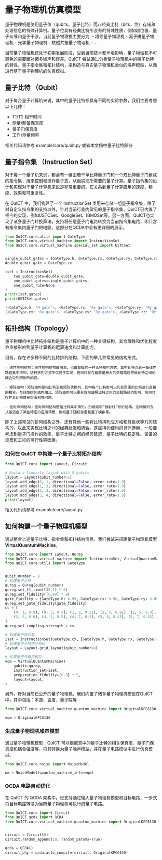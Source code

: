 # 量子物理机仿真模型
量子物理机是使用量子位（qubits，量子比特）而非经典比特（bits，位）存储和处理信息的特殊计算机。量子位具有经典比特所没有的特殊性质，例如超位置、量子纠缠和量子干涉。当前量子物理机主要分为:
    - 超导量子物理机
    - 离子阱量子物理机
    - 光学量子物理机
    - 核磁共振量子物理机
    - ...

目前量子物理机还处于初期发展阶段，受到当前技术和环境影响，量子物理机不可避免的需要面对诸多噪声和误差。QuICT 尝试通过分析量子物理机中的量子比特的特性、量子指令集和拓扑结构，来构造与真实量子物理机类似的噪声模型，从而进行基于量子物理机的仿真模拟。

## 量子比特 （Qubit）
对于每台量子计算机来说，其中的量子比特都具有不同的实验参数，我们主要考虑以下几种：
- T1/T2 相干时间
- 测量/制备保真度
- 量子门保真度
- 工作/测量频率

相关代码请参考 example/core/qubit.py 或者本文档中量子比特部分

## 量子指令集 （Instruction Set）
对于每一个量子机来说，都会有一组由若干单比特量子门和一个双比特量子门组成的指令集，用来控制和操作量子态，从而实现所需要的量子计算。量子指令集的设计和实现对于量子计算机来说是非常重要的，它关系到量子计算应用的速度、精度、效果和可重复性。

在 QuICT 中，我们构建了一个 InstructionSet 类用来存储一组量子指令集，除了对自定义指令集的支持以外，针对当前行业内常见的量子指令集，QuICT已内置了相应的实现，例如USTCSet、GoogleSet、IBMQSet等。另一方面，QuICT也实现了诸多量子门转换算法，支持将任意量子门电路转换为当前指令集电路，即只含有指令集内量子门的电路。这部分在QCDA中会有更详细的展示。

``` python
from QuICT.core.utils import GateType
from QuICT.core.virtual_machine import InstructionSet
from QuICT.core.virtual_machine.special_set import USTCSet


single_qubit_gates = [GateType.h, GateType.rx, GateType.ry, GateType.rz]
double_qubit_gate = GateType.cx

iset = InstructionSet(
    two_qubit_gate=double_qubit_gate,
    one_qubit_gates=single_qubit_gates,
    one_qubit_rule=None
)
print(iset.gates)
print(USTCSet.gates)
```
``` python
[<GateType.h: 'H gate'>, <GateType.rx: 'Rx gate'>, <GateType.ry: 'Ry gate'>, <GateType.rz: 'Rz gate'>, <GateType.cx: 'controlled-X gate'>]
[<GateType.rx: 'Rx gate'>, <GateType.ry: 'Ry gate'>, <GateType.rz: 'Rz gate'>, <GateType.h: 'H gate'>, <GateType.x: 'Pauli-X gate'>, <GateType.cx: 'controlled-X gate'>]
```


## 拓扑结构（Topology）
量子物理机中比特拓扑结构是量子计算机中的一种关键结构，其合理性和优化程度会直接影响到量子计算机的运算速度和计算能力。

目前，存在许多种不同的比特排列结构，下面列举几种常见的结构形式。

    - 线性排列结构：线性排列结构最简单，也最基础的一种比特排列方式，其中比特沿着一条线性路径集中排列。这种排列方式不仅易于实现，但同时存在着数量极大的交错路径导致比特之间的耦合受到限制的问题。

    - 矩阵结构：矩阵结构是指比特沿着矩阵状排列，其中每个比特都可以和其周围的比特进行直接的耦合。与线性排列结构相比，矩阵结构可以更有效地缓解比特之间的交错路径的影响，但同时存在着比特数量受限制等问题。

    - 径向排列结构：径向排列结构是指比特集中排列，形成如同“放射线”形的结构。这种排列方式最适合于某些特定的应用场景，例如量子随机游走和量子模拟等。

除了上述常见的排列结构之外，还有其他一些将比特排列成方格和蜂巢状等几何结构的，以此来实现比特之间的经典延迟和耦合。这些排列结构的具体选用，一般要考虑到量子门操作的效率、量子比特之间的经典延迟、量子比特的稳定性、设备的规模和工程的可行性等因素。

### 如何在 QuICT 中构建一个量子比特拓扑结构
``` python
from QuICT.core import Layout, Circuit

# Build a linearly layout with 5 qubits
layout = Layout(qubit_number=5)
layout.add_edge(0, 1, directional=False, error_rate=1.0)
layout.add_edge(1, 2, directional=False, error_rate=1.0)
layout.add_edge(2, 3, directional=False, error_rate=1.0)
layout.add_edge(3, 4, directional=False, error_rate=1.0)
print(layout)
```
相关代码请参考 example/core/layout.py


## 如何构建一个量子物理机模型
通过整合上述量子比特、指令集和拓扑结构信息，我们尝试来搭建量子物理机模型 **VirtualQuantumMachine**。
``` python
from QuICT.core import Layout, Qureg
from QuICT.core.virtual_machine import InstructionSet, VirtualQuantumMachine
from QuICT.core.utils import GateType


qubit_number = 9
# 构建量子比特
qureg = Qureg(qubit_number)
qureg.set_t1_time([30.1] * 9)
qureg.set_fidelity([0.99] * 9)
gate_fidelity = {GateType.h: 0.99, GateType.rx: 0.98, GateType.ry: 0.89, GateType.rz: 0.89}
qureg.set_gate_fidelity(gate_fidelity)
cs = [
    (0, 1, 0.9), (0, 3, 0.9), (1, 2, 0.91), (1, 4, 0.91), (2, 5, 0.8), (3, 4, 0.6),
    (3, 6, 0.6), (4, 5, 0.5), (4, 7, 0.5), (5, 8, 0.45), (6, 7, 0.45), (7, 8, 0.45),
]
qureg.set_coupling_strength = cs

# 构建量子指令集
iset = InstructionSet(GateType.cx, [GateType.h, GateType.rx, GateType.ry, GateType.rz])
# 构建量子比特拓扑结构
layout = Layout.grid_layout(qubit_number=9)

# 构建量子物理机模型
vqm = VirtualQuantumMachine(
    qubits=qureg,
    instruction_set=iset,
    preparation_fidelity=[0.8] * 9,
    layout=layout,
)
```
另外，针对当前已公开的量子物理机，我们内置了诸多量子物理机模型在QuICT中，其中包括：本源、百度、量子院等
``` python
from QuICT.core.virtual_machine.quantum_machine import OriginalKFC6130

vqm = OriginalKFC6130
```


### 生成量子物理机噪声模型
通过量子物理机模型，QuICT 可以根据其中的量子比特的相关保真度、量子门保真度和耦合强度等，将其转换为量子噪声模型，并在量子电路模拟中进行仿真模拟。
``` python
from QuICT.core.noise import NoiseModel

nm = NoiseModel(quantum_machine_info=vqm)
```

### QCDA 电路自动优化
在 QuICT 的 QCDA 架构中，已支持通过输入量子物理机模型和目标电路，一步式将目标电路转换为当前量子物理机可执行的量子电路。

``` python
from QuICT.core import Circuit
from QuICT.qcda import QCDA
from QuICT.core.virtual_machine.quantum_machine import OriginalKFC6130


circuit = Circuit(6)
circuit.random_append(20, random_params=True)

qcda = QCDA()
circuit_phy = qcda.auto_compile(circuit, OriginalKFC6130)
```
